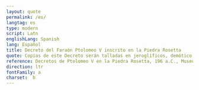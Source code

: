 ```yaml
---
layout: quote
permalink: /es/
langtag: es
type: modern
script: Latn
englishLang: Spanish
lang: Español
title: Decreto del Faraón Ptolomeo V inscrito en la Piedra Rosetta
quote: Copias de este Decreto serán talladas en jeroglíficos, demótico y griego en losas de basalto y colocadas en los templos de primer, segundo y tercer orden junto a la estatua de Ptolomeo, el dios eterno.
reference: Decretos de Ptolomeo V en la Piedra Rosetta, 196 a.C., Museo Británico.
direction: ltr
fontFamily: a
charset:  b
---
```


